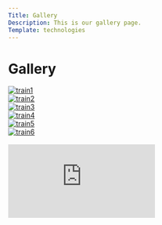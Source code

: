 ```yaml
---
Title: Gallery
Description: This is our gallery page.
Template: technologies
---
```


Gallery
==========================

<div class="tech-box">
    <a href="%base_url%/image/kmom05/train1.jpg" target="_blank" rel="noopener noreferrer">
        <picture>
            <source media="(min-width: 1200px)" srcset="%base_url%/image/kmom05/train1.jpg?w=400&h=300&crop-to-fit">
            <!-- <img src="%base_url%/image/kmom05/train1.jpg?w=667" alt="train1"> -->
            <img src="%base_url%/image/kmom05/train1.jpg?w=700&h=500&crop-to-fit&q=80" alt="train1">
        </picture>
    </a>
</div>

<div class="tech-box">
    <a href="%base_url%/image/kmom05/train2.jpg" target="_blank" rel="noopener noreferrer">
        <picture>
            <source media="(min-width: 1200px)" srcset="%base_url%/image/kmom05/train2.jpg?w=400&h=300&crop-to-fit">
            <!-- <img src="%base_url%/image/kmom05/train1.jpg?w=667" alt="train1"> -->
            <img src="%base_url%/image/kmom05/train2.jpg?w=700&h=500&crop-to-fit&q=80" alt="train2">
        </picture>
    </a>
</div>

<div class="tech-box">
    <a href="%base_url%/image/kmom05/train3.jpg" target="_blank" rel="noopener noreferrer">
        <picture>
            <source media="(min-width: 1200px)" srcset="%base_url%/image/kmom05/train3.jpg?w=400&h=300&crop-to-fit">
            <!-- <img src="%base_url%/image/kmom05/train1.jpg?w=667" alt="train1"> -->
            <img src="%base_url%/image/kmom05/train3.jpg?w=700&h=500&crop-to-fit&q=80" alt="train3">
        </picture>
    </a>
</div>

<div class="tech-box">
    <a href="%base_url%/image/kmom05/train4.jpg" target="_blank" rel="noopener noreferrer">
        <picture>
            <source media="(min-width: 1200px)" srcset="%base_url%/image/kmom05/train4.jpg?w=400&h=300&crop-to-fit&area=25,0,0,0">
            <!-- <img src="%base_url%/image/kmom05/train1.jpg?w=667" alt="train1"> -->
            <img src="%base_url%/image/kmom05/train4.jpg?w=700&h=500&crop-to-fit&q=80&area=25,0,0,0" alt="train4">
        </picture>
    </a>
</div>

<div class="tech-box">
    <a href="%base_url%/image/kmom05/train2.jpg" target="_blank" rel="noopener noreferrer">
        <picture>
            <source media="(min-width: 1200px)" srcset="%base_url%/image/kmom05/train5.jpg?w=400&h=300&crop-to-fit&area=30,15,0,0">
            <!-- <img src="%base_url%/image/kmom05/train1.jpg?w=667" alt="train1"> -->
            <img src="%base_url%/image/kmom05/train5.jpg?w=700&h=500&crop-to-fit&q=80&area=30,15,0,0" alt="train5">
        </picture>
    </a>
</div>

<div class="tech-box">
    <a href="%base_url%/image/kmom05/train2.jpg" target="_blank" rel="noopener noreferrer">
        <picture>
            <source media="(min-width: 1200px)" srcset="%base_url%/image/kmom05/train6.jpg?w=400&h=300&crop-to-fit">
            <!-- <img src="%base_url%/image/kmom05/train1.jpg?w=667" alt="train1"> -->
            <img src="%base_url%/image/kmom05/train6.jpg?w=700&h=500&crop-to-fit&q=80" alt="train6">
        </picture>
    </a>
</div>

<br>

<div class="embed-container">
    <iframe src="https://www.youtube.com/embed/sWOUi0PVTXw" frameborder="0" allowfullscreen></iframe>
</div>